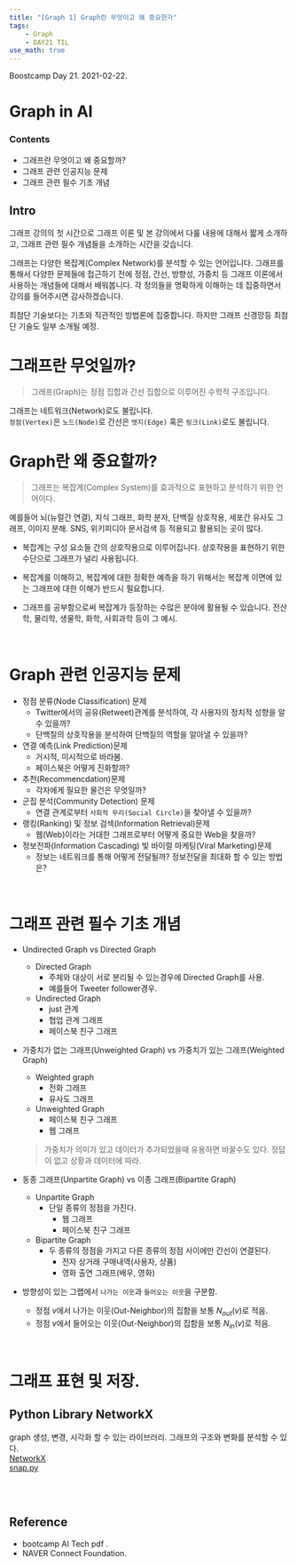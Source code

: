 ```yaml
---
title: "[Graph 1] Graph란 무엇이고 왜 중요한가"
tags:
    - Graph
    - DAY21 TIL
use_math: true
---
```


Boostcamp Day 21. 2021-02-22.


# Graph in AI

### Contents
- 그래프란 무엇이고 왜 중요할까?
- 그래프 관련 인공지능 문제
- 그래프 관련 필수 기초 개념

## Intro
그래프 강의의 첫 시간으로 그래프 이론 및 본 강의에서 다룰 내용에 대해서 짧게 소개하고, 그래프 관련 필수 개념들을 소개하는 시간을 갖습니다.

그래프는 다양한 복잡계(Complex Network)를 분석할 수 있는 언어입니다. 그래프를 통해서 다양한 문제들에 접근하기 전에 정점, 간선, 방향성, 가중치 등 그래프 이론에서 사용하는 개념들에 대해서 배워봅니다. 각 정의들을 명확하게 이해하는 데 집중하면서 강의를 들어주시면 감사하겠습니다. 

최첨단 기술보다는 기초와 직관적인 방법론에 집중합니다. 하지만 그래프 신경망등 최첨단 기술도 일부 소개될 예정.

# 그래프란 무엇일까?
> 그래프(Graph)는 정점 집합과 간선 집합으로 이루어진 수학적 구조입니다.  
 

그래프는 네트워크(Network)로도 불립니다.  
`정점(Vertex)`은 `노드(Node)`로 간선은 `엣지(Edge)` 혹은 `링크(Link)`로도 불립니다.


# Graph란 왜 중요할까?
> 그래프는 복잡계(Complex System)를 효과적으로 표현하고 분석하기 위한 언어이다.

예를들어 뇌(뉴럴간 연결), 지식 그래프, 화학 분자, 단백질 상호작용, 세포간 유사도 그래프, 이미지 분해. SNS, 위키피디아 문서검색 등 적용되고 활용되는 곳이 많다.

- 복잡계는 구성 요소들 간의 상호작용으로 이루어집니다. 상호작용을 표현하기 위한 수단으로 그래프가 널리 사용됩니다.

- 복잡계를 이해하고, 복잡계에 대한 정확한 예측을 하기 위해서는 복잡계 이면에 있는 그래프에 대한 이해가 반드시 필요합니다.

- 그래프를 공부함으로써 복잡계가 등장하는 수많은 분야에 활용될 수 있습니다. 전산학, 물리학, 생물학, 화학, 사회과학 등이 그 예시.

<br>
  
# Graph 관련 인공지능 문제
- 정점 분류(Node Classification) 문제
    - Twitter에서의 공유(Retweet)관계를 분석하여, 각 사용자의 정치적 성향을 알 수 있을까?
    - 단백질의 상호작용을 분석하여 단백질의 역할을 알아낼 수 있을까?
- 연결 예측(Link Prediction)문제
    - 거시적, 미시적으로 바라봄.
    - 페이스북은 어떻게 진화할까?
- 추천(Recommencdation)문제
    - 각자에게 필요한 물건은 무엇일까?
- 군집 분석(Community Detection) 문제
    - 연결 관계로부터 `사회적 무리(Social Circle)`을 찾아낼 수 있을까?
- 랭킹(Ranking) 및 정보 검색(Information Retrieval)문제
    - 웹(Web)이라는 거대한 그래프로부터 어떻게 중요한 Web을 찾을까?
- 정보전파(Information Cascading) 빛 바이럴 마케팅(Viral Marketing)문제
    - 정보는 네트워크를 통해 어떻게 전달될까? 정보전달을 최대화 할 수 있는 방법은?


<br>

# 그래프 관련 필수 기초 개념
- Undirected Graph vs Directed Graph
    - Directed Graph
        - 주체와 대상이 서로 분리될 수 있는경우에 Directed Graph를 사용.
        - 예를들어 Tweeter follower경우.
    - Undirected Graph
        - just 관계
        - 협업 관계 그래프
        - 페이스북 친구 그래프

- 가중치가 없는 그래프(Unweighted Graph) vs 가중치가 있는 그래프(Weighted Graph)
    - Weighted graph
        - 전화 그래프
        - 유사도 그래프
    - Unweighted Graph
        - 페이스북 친구 그래프
        - 웹 그래프
    > 가중치가 의미가 있고 데이터가 추가되었을때 유용하면 바꿀수도 있다. 정답이 없고 상황과 데이터에 따라.

- 동종 그래프(Unpartite Graph) vs 이종 그래프(Bipartite Graph)
    - Unpartite Graph
        - 단일 종류의 정점을 가진다.
            - 웹 그래프
            - 페이스북 친구 그래프
    - Bipartite Graph
        - 두 종류의 정점을 가지고 다른 종류의 정점 사이에만 간선이 연결된다.
            - 전자 상거래 구매내역(사용자, 상품)
            - 영화 출연 그래프(배우, 영화)

- 방향성이 있는 그랩에서 `나가는 이웃`과 `들어오는 이웃`을 구분함.
    - 정점 $v$에서 나가는 이웃(Out-Neighbor)의 집함을 보통 $N_{out}(v)$로 적음.
    - 정점 $v$에서 들어오는 이웃(Out-Neighbor)의 집함을 보통 $N_{in}(v)$로 적음.

<br>

# 그래프 표현 및 저장.
## Python Library NetworkX 
graph 생성, 변경, 시각화 할 수 있는 라이브러리. 그래프의 구조와 변화를 분석할 수 있다.  
[NetworkX](https://network.org/documentation/stable/index.html)  
[snap.py](https://snap.stanford.edu/snappy/)



<br><br>

## Reference

- bootcamp AI Tech pdf  .
- NAVER Connect Foundation.

